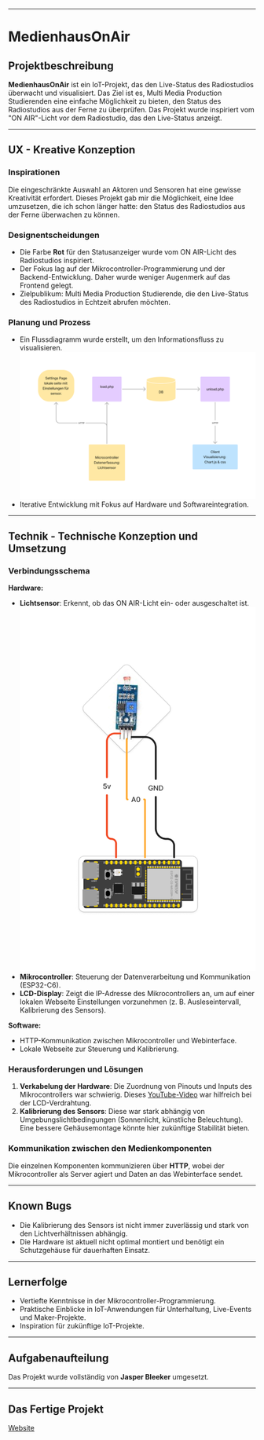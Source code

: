 
---

# MedienhausOnAir

## Projektbeschreibung
**MedienhausOnAir** ist ein IoT-Projekt, das den Live-Status des Radiostudios überwacht und visualisiert. Das Ziel ist es, Multi Media Production Studierenden eine einfache Möglichkeit zu bieten, den Status des Radiostudios aus der Ferne zu überprüfen. Das Projekt wurde inspiriert vom "ON AIR"-Licht vor dem Radiostudio, das den Live-Status anzeigt.

---

## UX - Kreative Konzeption

### Inspirationen
Die eingeschränkte Auswahl an Aktoren und Sensoren hat eine gewisse Kreativität erfordert. Dieses Projekt gab mir die Möglichkeit, eine Idee umzusetzen, die ich schon länger hatte: den Status des Radiostudios aus der Ferne überwachen zu können.

### Designentscheidungen
- Die Farbe **Rot** für den Statusanzeiger wurde vom ON AIR-Licht des Radiostudios inspiriert.
- Der Fokus lag auf der Mikrocontroller-Programmierung und der Backend-Entwicklung. Daher wurde weniger Augenmerk auf das Frontend gelegt.
- Zielpublikum: Multi Media Production Studierende, die den Live-Status des Radiostudios in Echtzeit abrufen möchten.

### Planung und Prozess
- Ein Flussdiagramm wurde erstellt, um den Informationsfluss zu visualisieren. ![Flussdiagramm](https://github.com/JasperBleeker/MedienhausOnAir/blob/main/img/Information%20Flow%20IoT.jpg?raw=true)
- Iterative Entwicklung mit Fokus auf Hardware und Softwareintegration.

---

## Technik - Technische Konzeption und Umsetzung

### Verbindungsschema
**Hardware:**
- **Lichtsensor**: Erkennt, ob das ON AIR-Licht ein- oder ausgeschaltet ist.
![Lichtsensor Anschluss](https://github.com/JasperBleeker/MedienhausOnAir/blob/main/img/wiring_sensor.jpg?raw=true)
- **Mikrocontroller**: Steuerung der Datenverarbeitung und Kommunikation (ESP32-C6).
- **LCD-Display**: Zeigt die IP-Adresse des Mikrocontrollers an, um auf einer lokalen Webseite Einstellungen vorzunehmen (z. B. Ausleseintervall, Kalibrierung des Sensors).

**Software:**
- HTTP-Kommunikation zwischen Mikrocontroller und Webinterface.
- Lokale Webseite zur Steuerung und Kalibrierung.

### Herausforderungen und Lösungen
1. **Verkabelung der Hardware**: Die Zuordnung von Pinouts und Inputs des Mikrocontrollers war schwierig. Dieses [YouTube-Video](https://www.youtube.com/watch?v=g_6OJDyUw1w&t=321s) war hilfreich bei der LCD-Verdrahtung.
2. **Kalibrierung des Sensors**: Diese war stark abhängig von Umgebungslichtbedingungen (Sonnenlicht, künstliche Beleuchtung). Eine bessere Gehäusemontage könnte hier zukünftige Stabilität bieten.

### Kommunikation zwischen den Medienkomponenten
Die einzelnen Komponenten kommunizieren über **HTTP**, wobei der Mikrocontroller als Server agiert und Daten an das Webinterface sendet.


---

## Known Bugs
- Die Kalibrierung des Sensors ist nicht immer zuverlässig und stark von den Lichtverhältnissen abhängig.
- Die Hardware ist aktuell nicht optimal montiert und benötigt ein Schutzgehäuse für dauerhaften Einsatz.

---

## Lernerfolge
- Vertiefte Kenntnisse in der Mikrocontroller-Programmierung.
- Praktische Einblicke in IoT-Anwendungen für Unterhaltung, Live-Events und Maker-Projekte.
- Inspiration für zukünftige IoT-Projekte.

---

## Aufgabenaufteilung
Das Projekt wurde vollständig von **Jasper Bleeker** umgesetzt.

---

## Das Fertige Projekt
[Website](https://iot-test.dynamicvisualscollective.ch/)
